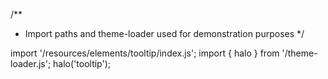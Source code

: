 <!--
type: template
name: tooltip
-->
/**
 * Import paths and theme-loader used for demonstration purposes
 */

import '/resources/elements/tooltip/index.js';
import { halo } from '/theme-loader.js';
halo('tooltip');
